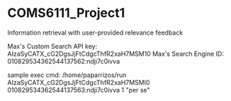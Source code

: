 # COMS6111_Project1
Information retrieval with user-provided relevance feedback

Max's Custom Search API key: AIzaSyCATX_cG2DgsJjFtCdgcThfR2xaH7MSM10
Max's Search Engine ID: 010829534362544137562:ndji7c0ivva

sample exec cmd:
/home/paparrizos/run AIzaSyCATX_cG2DgsJjFtCdgcThfR2xaH7MSMl0 010829534362544137563:ndji7c0ivva 1 "per se"
